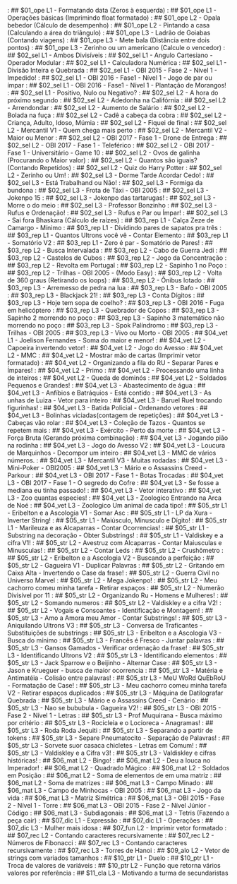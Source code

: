 [](../base/011/Readme.md) : ## $01_ope L1 - Formatando data (Zeros à esquerda)
[](../base/000/Readme.md) : ## $01_ope L1 - Operações básicas (Imprimindo float formatado)
[](../base/003/Readme.md) : ## $01_ope L2 - Opala bebedor (Cálculo de desempenho)
[](../base/002/Readme.md) : ## $01_ope L2 - Pintando a casa (Calculando a área do triângulo)
[](../base/005/Readme.md) : ## $01_ope L3 - Ladrão de Goiabas (Contando viagens)
[](../base/004/Readme.md) : ## $01_ope L3 - Mete bala (Distância entre dois pontos)
[](../base/006/Readme.md) : ## $01_ope L3 - Zerinho ou um americano (Calcule o vencedor)
[](../base/025/Readme.md) : ## $02_sel L1 - Ambos Divisíveis
[](../base/062/Readme.md) : ## $02_sel L1 - Angulo Cartesiano - Operador Modular
[](../base/015/Readme.md) : ## $02_sel L1 - Calculadora Numérica
[](../base/024/Readme.md) : ## $02_sel L1 - Divisão Inteira e Quebrada
[](../base/151/Readme.md) : ## $02_sel L1 - OBI 2015 - Fase 2 - Nível 1 - Impedido!
[](../base/156/Readme.md) : ## $02_sel L1 - OBI 2016 - Fase1 - Nível 1 - Jogo de par ou ímpar
[](../base/155/Readme.md) : ## $02_sel L1 - OBI 2016 - Fase1 - Nível 1 - Plantação de Morangos!
[](../base/026/Readme.md) : ## $02_sel L1 - Positivo, Nulo ou Negativo?
[](../base/038/Readme.md) : ## $02_sel L2 - A hora do próximo segundo
[](../base/027/Readme.md) : ## $02_sel L2 - Adedonha na Califórnia
[](../base/018/Readme.md) : ## $02_sel L2 - Arrendondar
[](../base/021/Readme.md) : ## $02_sel L2 - Aumento de Salário
[](../base/032/Readme.md) : ## $02_sel L2 - Bolada na fuça
[](../base/028/Readme.md) : ## $02_sel L2 - Cadê a cabeça da cobra
[](../base/183/Readme.md) : ## $02_sel L2 - Criança, Adulto, Idoso, Múmia
[](../base/031/Readme.md) : ## $02_sel L2 - Fiquei de final
[](../base/030/Readme.md) : ## $02_sel L2 - Mercantil V1 - Quem chega mais perto
[](../base/039/Readme.md) : ## $02_sel L2 - Mercantil V2 - Maior ou Menor
[](../base/035/Readme.md) : ## $02_sel L2 - OBI 2017 - Fase 1 - Drone de Entrega
[](../base/022/Readme.md) : ## $02_sel L2 - OBI 2017 - Fase 1 - Teleférico
[](../base/019/Readme.md) : ## $02_sel L2 - OBI 2017 - Fase 1 - Universitário - Game 10
[](../base/017/Readme.md) : ## $02_sel L2 - Ovos de galinha (Procurando o Maior valor)
[](../base/014/Readme.md) : ## $02_sel L2 - Quantos são iguais? (Contando Repetidos)
[](../base/029/Readme.md) : ## $02_sel L2 - Quiz do Harry Potter
[](../base/020/Readme.md) : ## $02_sel L2 - Zerinho ou Um!
[](../base/043/Readme.md) : ## $02_sel L3 - Dorme Tarde Acordar Cedo!
[](../base/040/Readme.md) : ## $02_sel L3 - Está Trabalhand ou Não!
[](../base/034/Readme.md) : ## $02_sel L3 - Formiga da bundona
[](../base/157/Readme.md) : ## $02_sel L3 - Frota de Táxi - OBI 2005
[](../base/037/Readme.md) : ## $02_sel L3 - Jokenpo 15
[](../base/023/Readme.md) : ## $02_sel L3 - Jokenpo das tartarugas!
[](../base/036/Readme.md) : ## $02_sel L3 - Morre o do meio
[](../base/033/Readme.md) : ## $02_sel L3 - Professor Bonzinho
[](../base/042/Readme.md) : ## $02_sel L3 - Rufus e Ordenação!
[](../base/041/Readme.md) : ## $02_sel L3 - Rufus e Par ou Ímpar!
[](../base/001/Readme.md) : ## $02_sel L3 - Sai fora Bhaskara (Cálculo de raízes)
[](../base/056/Readme.md) : ## $03_rep L1 - Calça Zeze de Camargo - Mínimo
[](../base/013/Readme.md) : ## $03_rep L1 - Dividindo pares de sapatos pra três
[](../base/055/Readme.md) : ## $03_rep L1 - Quantos Ultrons você vê - Contar Elemento
[](../base/044/Readme.md) : ## $03_rep L1 - Somatório V2
[](../base/045/Readme.md) : ## $03_rep L1 - Zero é par - Somatório de Pares!
[](../base/058/Readme.md) : ## $03_rep L2 - Busca Intervalada
[](../base/048/Readme.md) : ## $03_rep L2 - Cabo de Guerra Jedi
[](../base/050/Readme.md) : ## $03_rep L2 - Castelos de Cubos
[](../base/046/Readme.md) : ## $03_rep L2 - Jogo da Concentração
[](../base/057/Readme.md) : ## $03_rep L2 - Revolta em Portugal
[](../base/049/Readme.md) : ## $03_rep L2 - Sapinho 1 no Poço
[](../base/136/Readme.md) : ## $03_rep L2 - Trilhas - OBI 2005 - (Modo Easy)
[](../base/016/Readme.md) : ## $03_rep L2 - Volta de 360 graus (Retirando os loops)
[](../base/047/Readme.md) : ## $03_rep L2 - Ônibus lotado
[](../base/051/Readme.md) : ## $03_rep L3 - Arremesso de pedra na lua
[](../base/160/Readme.md) : ## $03_rep L3 - Bafo - OBI 2005
[](../base/063/Readme.md) : ## $03_rep L3 - Blackjack 21!
[](../base/064/Readme.md) : ## $03_rep L3 - Conta Dígitos
[](../base/052/Readme.md) : ## $03_rep L3 - Hoje tem sopa de coelho?
[](../base/053/Readme.md) : ## $03_rep L3 - OBI 2016 - Fuga em helicóptero
[](../base/054/Readme.md) : ## $03_rep L3 - Quebrador de Copos
[](../base/059/Readme.md) : ## $03_rep L3 - Sapinho 2 morrendo no poço
[](../base/065/Readme.md) : ## $03_rep L3 - Sapinho 3 matemático não morrendo no poço
[](../base/066/Readme.md) : ## $03_rep L3 - Spok Palíndromo
[](../base/158/Readme.md) : ## $03_rep L3 - Trilhas - OBI 2005
[](../base/161/Readme.md) : ## $03_rep L3 - Vivo ou Morto - OBI 2005
[](../base/060/Readme.md) : ## $04_vet L1 - Joelison Fernandes - Soma do maior e menor!
[](../base/061/Readme.md) : ## $04_vet L2 - Capoeira invertendo vetor!
[](../base/078/Readme.md) : ## $04_vet L2 - Jogo do Avesso
[](../base/091/Readme.md) : ## $04_vet L2 - MMC
[](../base/101/Readme.md) : ## $04_vet L2 - Mostrar mão de cartas (Imprimir vetor formatado)
[](../base/068/Readme.md) : ## $04_vet L2 - Organizando a fila do RU - Separar Pares e Ímpares!
[](../base/090/Readme.md) : ## $04_vet L2 - Primo
[](../base/186/Readme.md) : ## $04_vet L2 - Processando uma linha de inteiros
[](../base/067/Readme.md) : ## $04_vet L2 - Queda de dominós
[](../base/072/Readme.md) : ## $04_vet L2 - Soldados Pequenos e Grandes!
[](../base/075/Readme.md) : ## $04_vet L3 - Abastecimento de água
[](../base/083/Readme.md) : ## $04_vet L3 - Anfíbios e Batráquios - Está contido
[](../base/082/Readme.md) : ## $04_vet L3 - As unhas de Luiza - Vetor para inteiro
[](../base/080/Readme.md) : ## $04_vet L3 - Baruel Ruel trocando figurinhas!
[](../base/073/Readme.md) : ## $04_vet L3 - Batida Policial - Ordenando vetores
[](../base/010/Readme.md) : ## $04_vet L3 - Bolinhas viciadas(contagem de repetições)
[](../base/070/Readme.md) : ## $04_vet L3 - Cabeças vão rolar
[](../base/086/Readme.md) : ## $04_vet L3 - Coleção de Tazos - Quantos se repetem mais
[](../base/085/Readme.md) : ## $04_vet L3 - Exército - Perto da morte
[](../base/008/Readme.md) : ## $04_vet L3 - Força Bruta (Gerando próxima combinação)
[](../base/100/Readme.md) : ## $04_vet L3 - Jogando pião na rodinha
[](../base/079/Readme.md) : ## $04_vet L3 - Jogo do Avesso V2
[](../base/081/Readme.md) : ## $04_vet L3 - Loucura de Marquinhos - Decompor um inteiro
[](../base/139/Readme.md) : ## $04_vet L3 - MMC de vários números.
[](../base/077/Readme.md) : ## $04_vet L3 - Mercantil V3 - Muitas rodadas
[](../base/162/Readme.md) : ## $04_vet L3 - Mini-Poker - OBI2005
[](../base/071/Readme.md) : ## $04_vet L3 - Mário e o Assassins Creed - Parkour
[](../base/074/Readme.md) : ## $04_vet L3 - OBI 2017 - Fase 1 - Botas Trocadas
[](../base/076/Readme.md) : ## $04_vet L3 - OBI 2017 - Fase 1 - O segredo do Cofre
[](../base/088/Readme.md) : ## $04_vet L3 - Se fosse a mediana eu tinha passado!
[](../base/185/Readme.md) : ## $04_vet L3 - Vetor interativo
[](../base/069/Readme.md) : ## $04_vet L3 - Zoo quantas especies!
[](../base/087/Readme.md) : ## $04_vet L3 - Zoologico Entrando na Arca de Noé
[](../base/084/Readme.md) : ## $04_vet L3 - Zoologico Um animal de cada tipo!
[](../base/173/Readme.md) : ## $05_str L1 - Eribelton e a Ascologia V1 - Somar Asc
[](../base/092/Readme.md) : ## $05_str L1 - LP da Xura - Inverter String!
[](../base/104/Readme.md) : ## $05_str L1 - Maiúsculo, Minusculo e Dígito!
[](../base/177/Readme.md) : ## $05_str L1 - Marileuza e as Alcaparras - Contar Ocorrencias!
[](../base/176/Readme.md) : ## $05_str L1 - Substring na decoração - Obter Substrings!
[](../base/174/Readme.md) : ## $05_str L1 - Valdiskey e a cifra V1!
[](../base/095/Readme.md) : ## $05_str L2 - Avestruz com Alcaparras - Contar Maiusculas e Minusculas!
[](../base/096/Readme.md) : ## $05_str L2 - Contar Leds
[](../base/126/Readme.md) : ## $05_str L2 - Crushômetro
[](../base/109/Readme.md) : ## $05_str L2 - Eribelton e a Ascologia V2 - Buscando a perfeição
[](../base/097/Readme.md) : ## $05_str L2 - Gagueira V1 - Duplicar Palavras
[](../base/093/Readme.md) : ## $05_str L2 - Gritando em Caixa Alta - Invertendo o Case da frase!
[](../base/180/Readme.md) : ## $05_str L2 - Guerra Civil no Universo Marvel
[](../base/089/Readme.md) : ## $05_str L2 - Mega Jokenpo!
[](../base/111/Readme.md) : ## $05_str L2 - Meu cachorro comeu minha tarefa - Retirar espaços
[](../base/125/Readme.md) : ## $05_str L2 - Numerão Divisível por 11
[](../base/110/Readme.md) : ## $05_str L2 - Organizando Ru - Homens e Mulheres!
[](../base/181/Readme.md) : ## $05_str L2 - Somando numeros
[](../base/106/Readme.md) : ## $05_str L2 - Valdiskley e a cifra V2!
[](../base/094/Readme.md) : ## $05_str L2 - Vogais e Consoantes - Identificação e Montagem!
[](../base/127/Readme.md) : ## $05_str L3 - Amo a Amora meu Amor - Contar Substrings!
[](../base/118/Readme.md) : ## $05_str L3 - Aniquilando Ultrons V3
[](../base/124/Readme.md) : ## $05_str L3 - Conversa de Traficantes - Substituições de substrings
[](../base/113/Readme.md) : ## $05_str L3 - Eribelton e a Ascologia V3 - Busca do mínimo
[](../base/099/Readme.md) : ## $05_str L3 - Francês é Fresco - Juntar palavras
[](../base/120/Readme.md) : ## $05_str L3 - Gansos Gamados - Verificar ordenação da frase!
[](../base/117/Readme.md) : ## $05_str L3 - Identificando Ultrons V2
[](../base/108/Readme.md) : ## $05_str L3 - Identificando elementos
[](../base/178/Readme.md) : ## $05_str L3 - Jack Sparrow e o Beijinho - Alternar Case
[](../base/098/Readme.md) : ## $05_str L3 - Jason e Krueguer - busca de maior ocorrencia
[](../base/119/Readme.md) : ## $05_str L3 - Matéria e Antimatéia - Colisão entre palavras!
[](../base/114/Readme.md) : ## $05_str L3 - MeU WoRd QuEbRoU - Formatação de Case!
[](../base/102/Readme.md) : ## $05_str L3 - Meu cachorro comeu minha tarefa V2 - Retirar espaços duplicados
[](../base/115/Readme.md) : ## $05_str L3 - Máquina de Datilografar Quebrada
[](../base/121/Readme.md) : ## $05_str L3 - Mário e o Assassins Creed - Cenário
[](../base/122/Readme.md) : ## $05_str L3 - Nao se bububula - Gagueira V2!
[](../base/152/Readme.md) : ## $05_str L3 - OBI 2015 - Fase 2 - Nível 1 - Letras
[](../base/179/Readme.md) : ## $05_str L3 - Prof Muquirana - Busca máximo por critério
[](../base/112/Readme.md) : ## $05_str L3 - Rocicleia e o Locioreca - Anagramas!
[](../base/116/Readme.md) : ## $05_str L3 - Roda Roda Jequiti
[](../base/175/Readme.md) : ## $05_str L3 - Separando a partir de tokens
[](../base/103/Readme.md) : ## $05_str L3 - Separe Pneumatocito - Separação de Palavras!
[](../base/123/Readme.md) : ## $05_str L3 - Sorvete suor casaca chicletes - Letras em Comum!
[](../base/107/Readme.md) : ## $05_str L3 - Valdiskley e a Cifra v3!
[](../base/105/Readme.md) : ## $05_str L3 - Valdiskley e cifras históricas!
[](../base/130/Readme.md) : ## $06_mat L2 - Bingo!
[](../base/012/Readme.md) : ## $06_mat L2 - Deu a louca no Imperador!
[](../base/134/Readme.md) : ## $06_mat L2 - Quadrado Mágico
[](../base/133/Readme.md) : ## $06_mat L2 - Soldados em Posição
[](../base/128/Readme.md) : ## $06_mat L2 - Soma de elementos de em uma matriz
[](../base/150/Readme.md) : ## $06_mat L2 - Soma de matrizes
[](../base/129/Readme.md) : ## $06_mat L3 - Campo Minado
[](../base/159/Readme.md) : ## $06_mat L3 - Campo de Minhocas - OBI 2005
[](../base/135/Readme.md) : ## $06_mat L3 - Jogo da vida
[](../base/131/Readme.md) : ## $06_mat L3 - Matriz Simétrica
[](../base/153/Readme.md) : ## $06_mat L3 - OBI 2015 - Fase 2 - Nível 1 - Torre
[](../base/154/Readme.md) : ## $06_mat L3 - OBI 2015 - Fase 2 - Nível Júnior - Código
[](../base/132/Readme.md) : ## $06_mat L3 - Subdiagonais
[](../base/007/Readme.md) : ## $06_mat L3 - Tetris (Fazendo a peça cair)
[](../base/148/Readme.md) : ## $07_dic L1 - Expressão
[](../base/149/Readme.md) : ## $07_dic L1 - Operações
[](../base/182/Readme.md) : ## $07_dic L3 - Mulher mais idosa
[](../base/009/Readme.md) : ## $07_fun L2 - Imprimir vetor formatado
[](../base/145/Readme.md) : ## $07_rec L2 - Contando caracteres recursivamente
[](../base/141/Readme.md) : ## $07_rec L2 - Números de Fibonacci
[](../base/140/Readme.md) : ## $07_rec L3 - Contando caracteres recursivamente
[](../base/146/Readme.md) : ## $07_rec L3 - Torres de Hanoi
[](../base/142/Readme.md) : ## $09_alo L2 - Vetor de strings com variados tamanhos
[](../base/147/Readme.md) : ## $10_ptr L1 - Duelo
[](../base/143/Readme.md) : ## $10_ptr L1 - Troca de valores de variáveis
[](../base/144/Readme.md) : ## $10_ptr L2 - Função que retorna vários valores por referência
[](../base/184/Readme.md) : ## $11_cla L3 - Motivando a turma de secundaristas
